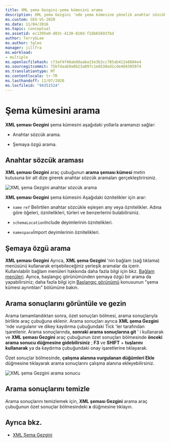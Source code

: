 ```yaml
---
title: XML şema Gezgini-şema kümesini arama
description: XML şema Gezgini 'nde şema kümesine yönelik anahtar sözcük araması ve şemaya özel arama yapmayı öğrenin.
ms.custom: SEO-VS-2020
ms.date: 11/04/2016
ms.topic: conceptual
ms.assetid: ec1395e0-d03c-4130-810d-f2db656937bd
author: TerryGLee
ms.author: tglee
manager: jillfra
ms.workload:
- multiple
ms.openlocfilehash: c73af4f40abddaaba15e3b2cc785ab412e8884e4
ms.sourcegitcommit: 75bfdaab9a8b23a097c1e8538ed1cde404305974
ms.translationtype: MT
ms.contentlocale: tr-TR
ms.lasthandoff: 11/07/2020
ms.locfileid: "94351524"
---
```

# <a name="search-the-schema-set"></a>Şema kümesini arama

**XML şeması Gezgini** şema kümesini aşağıdaki yollarla aramanızı sağlar:

- Anahtar sözcük arama.

- Şemaya özgü arama.

## <a name="keyword-search"></a>Anahtar sözcük araması

**XML şeması Gezgini** araç çubuğunun **arama şeması kümesi** metin kutusuna bir alt dize girerek anahtar sözcük aramaları gerçekleştirirsiniz.

![XML şema Gezgini anahtar sözcük arama](../xml-tools/media/schemaexplorersearch.gif)

**XML şeması Gezgini** şema kümesini Aşağıdaki öznitelikler için arar:

- `name` `ref` Belirtilen anahtar sözcükle eşleşen any veya öznitelikler. Adına göre öğeleri, öznitelikleri, türleri ve benzerlerini bulabilirsiniz.

- `schemaLocation`Include deyimlerinin öznitelikleri.

- `namespace`İmport deyimlerinin öznitelikleri.

## <a name="schema-specific-search"></a>Şemaya özgü arama

**XML şeması Gezgini** Ayrıca, **XML şema Gezgini** 'nin bağlam (sağ tıklama) menüsünü kullanarak erişebileceğiniz yerleşik aramalar da içerir. Kullanılabilir bağlam menüleri hakkında daha fazla bilgi için bkz. [Bağlam menüleri](../xml-tools/context-menus-xml-schema-explorer.md). Ayrıca, başlangıç görünümünden şemaya özgü bir arama da yapabilirsiniz; daha fazla bilgi için [Başlangıç görünümü](../xml-tools/start-view.md) konusunun "şema kümesi ayrıntıları" bölümüne bakın.

## <a name="display-and-navigate-search-results"></a>Arama sonuçlarını görüntüle ve gezin

Arama tamamlandıktan sonra, özet sonuçları bölmesi, arama sonuçlarıyla birlikte araç çubuğuna eklenir. Arama sonuçları ayrıca **XML şema Gezgini** 'nde vurgulanır ve dikey kaydırma çubuğundaki Tick 'ler tarafından işaretlenir. Arama sonuçlarında, **sonraki arama sonuçlarına git** ' i kullanarak ve **XML şeması Gezgini** araç çubuğunun özet sonuçları bölmesinde **önceki arama sonucu düğmesine gidebilirsiniz** ; **F3** ve **SHIFT** + **tuşlarını kullanarak** ya da kaydırma çubuğundaki onay işaretlerine tıklayarak.

Özet sonuçlar bölmesinde, **çalışma alanına vurgulanan düğümleri Ekle** düğmesine tıklayarak arama sonuçlarını çalışma alanına ekleyebilirsiniz.

![XML şema Gezgini arama sonucu](../xml-tools/media/schemaexplorersearchresult.gif)

## <a name="clear-search-results"></a>Arama sonuçlarını temizle

Arama sonuçlarını temizlemek için, **XML şeması Gezgini** arama araç çubuğunun özet sonuçlar bölmesindeki **x** düğmesine tıklayın.

## <a name="see-also"></a>Ayrıca bkz.

- [XML Şema Gezgini](../xml-tools/xml-schema-explorer.md)
